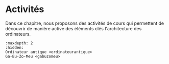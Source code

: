 # Activités

Dans ce chapitre, nous proposons des activités de cours qui permettent de découvrir de manière active des éléments clés l'architecture des ordinateurs.

```{toctree}
:maxdepth: 2
:hidden:
Ordinateur antique <ordinateurantique>
Ga-Bu-Zo-Meu <gabuzomeu>
```